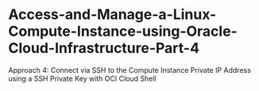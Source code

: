 # Access-and-Manage-a-Linux-Compute-Instance-using-Oracle-Cloud-Infrastructure-Part-4
Approach 4: Connect via SSH to the Compute Instance Private IP Address using a SSH Private Key with OCI Cloud Shell
